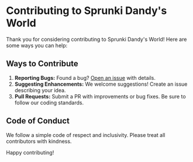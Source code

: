 # Contributing to Sprunki Dandy's World

Thank you for considering contributing to Sprunki Dandy's World! Here are some ways you can help:

## Ways to Contribute

1. **Reporting Bugs:** Found a bug? [Open an issue](https://github.com/yourusername/Sprunki-Dandy-World/issues) with details.
2. **Suggesting Enhancements:** We welcome suggestions! Create an issue describing your idea.
3. **Pull Requests:** Submit a PR with improvements or bug fixes. Be sure to follow our coding standards.

## Code of Conduct

We follow a simple code of respect and inclusivity. Please treat all contributors with kindness.

Happy contributing!
